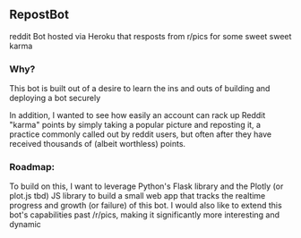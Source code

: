 ## RepostBot
reddit Bot hosted via Heroku that resposts from r/pics for some sweet sweet karma

### Why?
This bot is built out of a desire to learn the ins and outs of building and deploying a bot securely 

In addition, I wanted to see how easily an account can rack up Reddit "karma" points by simply taking a popular picture and reposting it, a practice commonly called out by reddit users, but often after they have received thousands of (albeit worthless) points.

### Roadmap:
To build on this, I want to leverage Python's Flask library and the Plotly (or plot.js tbd) JS library to build a small web app that tracks the realtime progress and growth (or failure) of this bot. I would also like to extend this bot's capabilities past /r/pics, making it significantly more interesting and dynamic 
